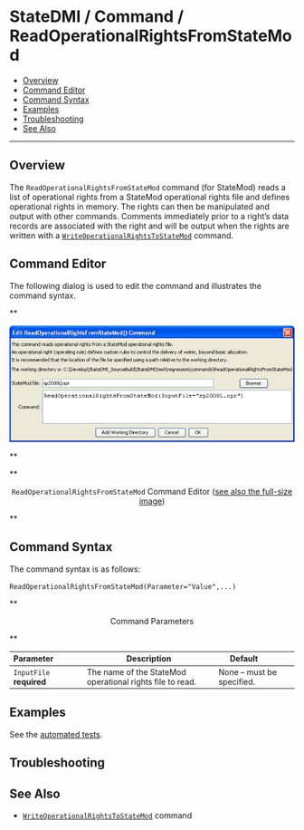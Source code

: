 # StateDMI / Command / ReadOperationalRightsFromStateMod #

* [Overview](#overview)
* [Command Editor](#command-editor)
* [Command Syntax](#command-syntax)
* [Examples](#examples)
* [Troubleshooting](#troubleshooting)
* [See Also](#see-also)

-------------------------

## Overview ##

The `ReadOperationalRightsFromStateMod` command (for StateMod)
reads a list of operational rights from a StateMod operational
rights file and defines operational rights in memory.
The rights can then be manipulated and output with other commands.
Comments immediately prior to a right’s data records are associated with the
right and will be output when the rights are written with a
[`WriteOperationalRightsToStateMod`](../WriteOperationalRightsToStateMod/WriteOperationalRightsToStateMod.md) command.

## Command Editor ##

The following dialog is used to edit the command and illustrates the command syntax.

**<p style="text-align: center;">
![ReadOperationalRightsFromStateMod](ReadOperationalRightsFromStateMod.png)
</p>**

**<p style="text-align: center;">
`ReadOperationalRightsFromStateMod` Command Editor (<a href="../ReadOperationalRightsFromStateMod.png">see also the full-size image</a>)
</p>**

## Command Syntax ##

The command syntax is as follows:

```text
ReadOperationalRightsFromStateMod(Parameter="Value",...)
```
**<p style="text-align: center;">
Command Parameters
</p>**

| **Parameter**&nbsp;&nbsp;&nbsp;&nbsp;&nbsp;&nbsp;&nbsp;&nbsp;&nbsp;&nbsp;&nbsp;&nbsp; | **Description** | **Default**&nbsp;&nbsp;&nbsp;&nbsp;&nbsp;&nbsp;&nbsp;&nbsp;&nbsp;&nbsp; |
| --------------|-----------------|----------------- |
| `InputFile`<br>**required** | The name of the StateMod operational rights file to read. | None – must be specified. |

## Examples ##

See the [automated tests](https://github.com/OpenCDSS/cdss-app-statedmi-test/tree/master/test/regression/commands/ReadOperationalRightsFromStateMod).

## Troubleshooting ##

## See Also ##

* [`WriteOperationalRightsToStateMod`](../WriteOperationalRightsToStateMod/WriteOperationalRightsToStateMod.md) command
